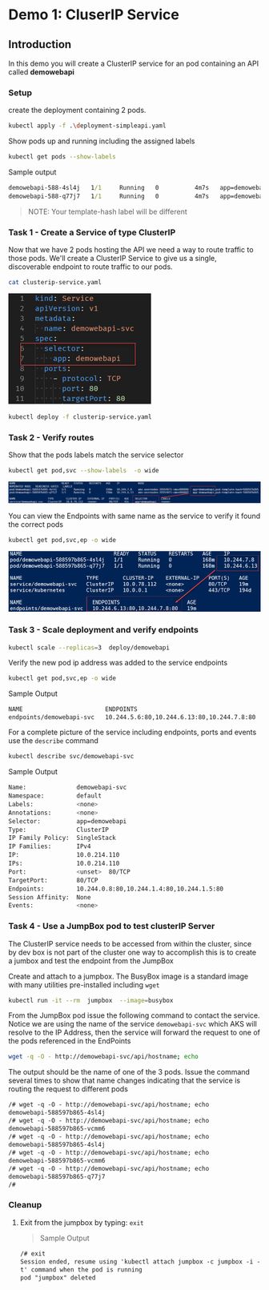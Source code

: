 # Demo 1: CluserIP Service

## Introduction
In this demo you will create a ClusterIP service for an pod containing an API called **demowebapi**

### Setup 
create the deployment containing 2 pods.  

``` bash
kubectl apply -f .\deployment-simpleapi.yaml
```

Show pods up and running including the assigned labels 
``` bash
kubectl get pods --show-labels
```

Sample output
``` cmd
demowebapi-588-4sl4j   1/1     Running   0          4m7s   app=demowebapi,pod-template-hash=588
demowebapi-588-q77j7   1/1     Running   0          4m7s   app=demowebapi,pod-template-hash=588
```
>NOTE:  Your template-hash label will be different

### Task 1 - Create a Service of type ClusterIP
Now that we have 2 pods hosting the API we need a way to route traffic to those pods.  We'll create a ClusterIP Service to give us a single, discoverable endpoint to route traffic to our pods.

```bash
cat clusterip-service.yaml
```

![clusterIP yaml](content/d1Image01.png)

```bash
kubectl deploy -f clusterip-service.yaml
```
### Task 2 - Verify routes
Show that the pods labels match the service selector 
```bash
kubectl get pod,svc --show-labels  -o wide
```
![clusterIP yaml](content/d1Image02.png)

You can view the Endpoints with same name as the service to verify it found the correct pods 

```bash
kubectl get pod,svc,ep -o wide
```
![clusterIP yaml](content/d1Image03.png)

### Task 3 - Scale deployment and verify endpoints 

```bash
kubectl scale --replicas=3  deploy/demowebapi
```
Verify the new pod ip address was added to the service endpoints 
```bash
kubectl get pod,svc,ep -o wide
```
Sample Output
```
NAME                       ENDPOINTS                                 
endpoints/demowebapi-svc   10.244.5.6:80,10.244.6.13:80,10.244.7.8:80
```
For a complete picture of the service including endpoints, ports and events use the ```describe``` command 

```bash
kubectl describe svc/demowebapi-svc
```
Sample Output
```bash
Name:              demowebapi-svc
Namespace:         default
Labels:            <none>
Annotations:       <none>
Selector:          app=demowebapi
Type:              ClusterIP
IP Family Policy:  SingleStack
IP Families:       IPv4
IP:                10.0.214.110
IPs:               10.0.214.110
Port:              <unset>  80/TCP
TargetPort:        80/TCP
Endpoints:         10.244.0.8:80,10.244.1.4:80,10.244.1.5:80
Session Affinity:  None
Events:            <none>
```

### Task 4 - Use a JumpBox pod to test clusterIP Server
The ClusterIP service needs to be accessed from within the cluster, since by dev box is not part of the cluster one way to accomplish this is to create a jumbox and test the endpoint from the JumpBox

Create and attach to a jumpbox.  The BusyBox image is a standard image with many utilities pre-installed including ```wget```

```bash
kubectl run -it --rm  jumpbox  --image=busybox
```
From the JumpBox pod issue the following command to contact the service.  Notice we are using the name of the service ```demowebapi-svc``` which AKS will resolve to the IP Address, then the service will forward the request to one of the pods referenced in the EndPoints

```bash
wget -q -O - http://demowebapi-svc/api/hostname; echo
```
The output should be the name of one of the 3 pods.  Issue the command several times to show that name changes indicating that the service is routing the request to different pods 

```
/# wget -q -O - http://demowebapi-svc/api/hostname; echo
demowebapi-588597b865-4sl4j
/# wget -q -O - http://demowebapi-svc/api/hostname; echo
demowebapi-588597b865-vcmm6
/# wget -q -O - http://demowebapi-svc/api/hostname; echo
demowebapi-588597b865-4sl4j
/# wget -q -O - http://demowebapi-svc/api/hostname; echo
demowebapi-588597b865-vcmm6
/# wget -q -O - http://demowebapi-svc/api/hostname; echo
demowebapi-588597b865-q77j7
/#
```

### Cleanup 
1. Exit from the jumpbox by typing:  ```exit```
    
    >Sample Output
    ```
    /# exit
    Session ended, resume using 'kubectl attach jumpbox -c jumpbox -i -t' command when the pod is running
    pod "jumpbox" deleted
    ```

